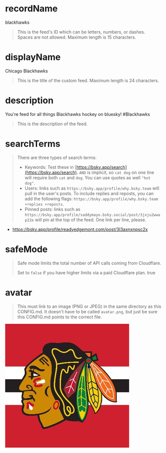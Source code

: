 
# recordName
blackhawks
> This is the feed's ID which can be letters, numbers, or dashes. Spaces are not allowed. Maximum length is 15 characters.

# displayName
Chicago Blackhawks
> This is the title of the custom feed. Maximum length is 24 characters.

# description
You're feed for all things Blackhawks hockey on bluesky! #Blackhawks
> This is the description of the feed.


# searchTerms
> There are three types of search terms:
>
> - Keywords: Test these in [https://bsky.app/search](https://bsky.app/search). `AND` is implicit, so `cat dog` on one line will require both `cat` and `dog`. You can use quotes as well `"hot dog"`.
> - Users: links such as `https://bsky.app/profile/why.bsky.team` will pull in the user's posts. To include replies and reposts, you can add the following flags: `https://bsky.app/profile/why.bsky.team +replies +reposts`.
> - Pinned posts: links such as `https://bsky.app/profile/saddymayo.bsky.social/post/3jxju2wwap22e` will pin at the top of the feed. One link per line, please.
- https://bsky.app/profile/readyedgemont.com/post/3l3axnxnpsc2x

# safeMode
> Safe mode limits the total number of API calls coming from Cloudflare.
>
> Set to `false` if you have higher limits via a paid Cloudflare plan.
true

# avatar
> This must link to an image (PNG or JPEG) in the same directory as this CONFIG.md. It doesn't have to be called `avatar.png`, but just be sure this CONFIG.md points to the correct file.

![](avatar.png)
